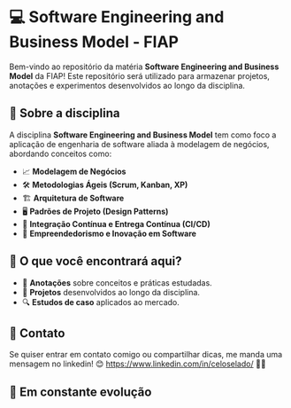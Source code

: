 # 💻 Software Engineering and Business Model - FIAP

Bem-vindo ao repositório da matéria **Software Engineering and Business Model** da FIAP! Este repositório será utilizado para armazenar projetos, anotações e experimentos desenvolvidos ao longo da disciplina.

## 📌 Sobre a disciplina

A disciplina **Software Engineering and Business Model** tem como foco a aplicação de engenharia de software aliada à modelagem de negócios, abordando conceitos como:

- 📈 **Modelagem de Negócios**
- 🛠️ **Metodologias Ágeis (Scrum, Kanban, XP)**
- 🏗️ **Arquitetura de Software**
- 🖥️ **Padrões de Projeto (Design Patterns)**
- 🔄 **Integração Contínua e Entrega Contínua (CI/CD)**
- 🏢 **Empreendedorismo e Inovação em Software**

## 📂 O que você encontrará aqui?

- 📑 **Anotações** sobre conceitos e práticas estudadas.
- 🚀 **Projetos** desenvolvidos ao longo da disciplina.
- 🔍 **Estudos de caso** aplicados ao mercado.

## 💬 Contato
 
Se quiser entrar em contato comigo ou compartilhar dicas, me manda uma mensagem no linkedin! 😊
https://www.linkedin.com/in/celoselado/ 🐱‍🚀

## 🚧 Em constante evolução
